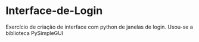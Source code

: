 # Interface-de-Login
Exercício de criação de interface com python de janelas de login. Usou-se a biblioteca PySimpleGUI
